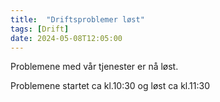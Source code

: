 ```yaml
---
title:  "Driftsproblemer løst"
tags: [Drift]
date: 2024-05-08T12:05:00
---
```

Problemene med vår tjenester er nå løst.

Problemene startet ca kl.10:30 og løst ca kl.11:30
